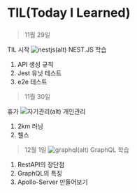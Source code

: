 # TIL(Today I Learned)
### 
>11월 29일

TIL 시작
![nestjs(alt)](https://velog.velcdn.com/images/kisuk623/post/0d6faccb-9cba-480a-ba71-9c9369b6915e/image.png "이미지 설명(title)")
NEST.JS 학습
1)  API 생성 규칙
2)  Jest 유닛 테스트
3)  e2e 테스트

>11월 30일

휴가
![자기관리(alt)](https://www.medicalworldnews.co.kr/data/cheditor4/2306/990901045_MsdpRJo2_2-39.jpg)
개인관리
1) 2km 러닝
2) 헬스

>12월 1일
![graphql(alt)](https://www.ibm.com/content/dam/adobe-cms/instana/media_logo/GraphQL-Java.png/_jcr_content/renditions/cq5dam.web.1280.1280.png)
GraphQL 학습
1) RestAPI의 장단점
2) GraphQL의 특징
3) Apollo-Server 만들어보기